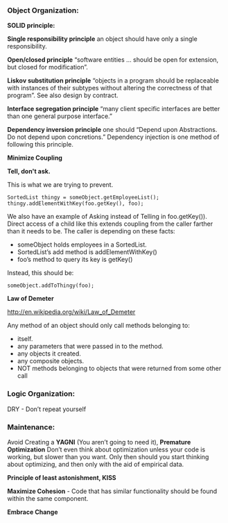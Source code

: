 ### Object Organization:

**SOLID principle:**

**Single responsibility principle**
an object should have only a single responsibility.

**Open/closed principle**
“software entities … should be open for extension, but closed for modification”.

**Liskov substitution principle**
“objects in a program should be replaceable with instances of their subtypes without altering the correctness of that program”. See also design by contract.

**Interface segregation principle**
“many client specific interfaces are better than one general purpose interface.”

**Dependency inversion principle**
one should “Depend upon Abstractions. Do not depend upon concretions.”
Dependency injection is one method of following this principle.

**Minimize Coupling**

**Tell, don't ask.**

This is what we are trying to prevent.
```
SortedList thingy = someObject.getEmployeeList();
thingy.addElementWithKey(foo.getKey(), foo);
```
We also have an example of Asking instead of Telling in foo.getKey()). 
Direct access of a child like this extends coupling from the caller farther than it needs to be. The caller is depending on these facts:

* someObject holds employees in a SortedList.
* SortedList’s add method is addElementWithKey()
* foo’s method to query its key is getKey()

Instead, this should be:
```
someObject.addToThingy(foo);
```

**Law of Demeter**

http://en.wikipedia.org/wiki/Law_of_Demeter

Any method of an object should only call methods belonging to:

* itself.
* any parameters that were passed in to the method.
* any objects it created.
* any composite objects.
* NOT methods belonging to objects that were returned from some other call

### Logic Organization:

DRY - Don’t repeat yourself 

### Maintenance:

Avoid Creating a **YAGNI** (You aren’t going to need it), **Premature Optimization**
Don’t even think about optimization unless your code is working, but slower than you want. Only then should you start thinking about optimizing, and then only with the aid of empirical data.

**Principle of least astonishment, KISS**

**Maximize Cohesion** - Code that has similar functionality should be found within the same component.

**Embrace Change**
